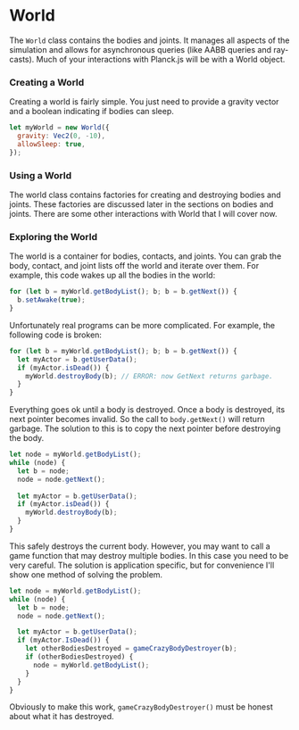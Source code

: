 # World
The `World` class contains the bodies and joints. It manages all aspects
of the simulation and allows for asynchronous queries (like AABB queries
and ray-casts). Much of your interactions with Planck.js will be with a
World object.

### Creating a World
Creating a world is fairly simple. You just need to provide a gravity
vector and a boolean indicating if bodies can sleep.

```js
let myWorld = new World({
  gravity: Vec2(0, -10),
  allowSleep: true,
});
```

### Using a World
The world class contains factories for creating and destroying bodies
and joints. These factories are discussed later in the sections on
bodies and joints. There are some other interactions with World that I
will cover now.

### Exploring the World
The world is a container for bodies, contacts, and joints. You can grab
the body, contact, and joint lists off the world and iterate over them.
For example, this code wakes up all the bodies in the world:

```js
for (let b = myWorld.getBodyList(); b; b = b.getNext()) {
  b.setAwake(true);
}
```

Unfortunately real programs can be more complicated. For example, the
following code is broken:

```js
for (let b = myWorld.getBodyList(); b; b = b.getNext()) {
  let myActor = b.getUserData();
  if (myActor.isDead()) {
    myWorld.destroyBody(b); // ERROR: now GetNext returns garbage.
  }
}
```

Everything goes ok until a body is destroyed. Once a body is destroyed,
its next pointer becomes invalid. So the call to `body.getNext()` will
return garbage. The solution to this is to copy the next pointer before
destroying the body.

```js
let node = myWorld.getBodyList();
while (node) {
  let b = node;
  node = node.getNext();
  
  let myActor = b.getUserData();
  if (myActor.isDead()) {
    myWorld.destroyBody(b);
  }
}
```

This safely destroys the current body. However, you may want to call a
game function that may destroy multiple bodies. In this case you need to
be very careful. The solution is application specific, but for
convenience I'll show one method of solving the problem.

```js
let node = myWorld.getBodyList();
while (node) {
  let b = node;
  node = node.getNext();

  let myActor = b.getUserData();
  if (myActor.IsDead()) {
    let otherBodiesDestroyed = gameCrazyBodyDestroyer(b);
    if (otherBodiesDestroyed) {
      node = myWorld.getBodyList();
    }
  }
}
```

Obviously to make this work, `gameCrazyBodyDestroyer()` must be honest about
what it has destroyed.
